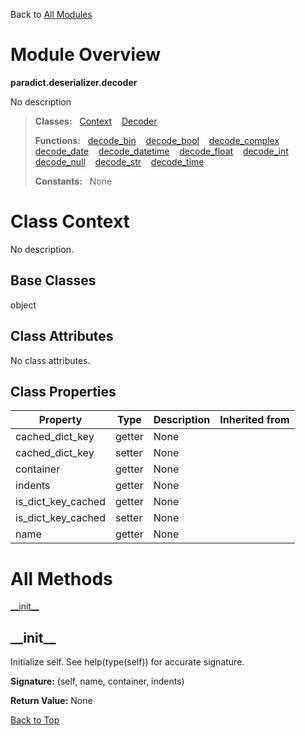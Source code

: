Back to [All Modules](https://github.com/pyrustic/paradict/blob/master/docs/modules/README.md#readme)

# Module Overview

**paradict.deserializer.decoder**
 
No description

> **Classes:** &nbsp; [Context](https://github.com/pyrustic/paradict/blob/master/docs/modules/content/paradict.deserializer.decoder/content/classes/Context.md#class-context) &nbsp;&nbsp; [Decoder](https://github.com/pyrustic/paradict/blob/master/docs/modules/content/paradict.deserializer.decoder/content/classes/Decoder.md#class-decoder)
>
> **Functions:** &nbsp; [decode\_bin](https://github.com/pyrustic/paradict/blob/master/docs/modules/content/paradict.deserializer.decoder/content/functions.md#decode_bin) &nbsp;&nbsp; [decode\_bool](https://github.com/pyrustic/paradict/blob/master/docs/modules/content/paradict.deserializer.decoder/content/functions.md#decode_bool) &nbsp;&nbsp; [decode\_complex](https://github.com/pyrustic/paradict/blob/master/docs/modules/content/paradict.deserializer.decoder/content/functions.md#decode_complex) &nbsp;&nbsp; [decode\_date](https://github.com/pyrustic/paradict/blob/master/docs/modules/content/paradict.deserializer.decoder/content/functions.md#decode_date) &nbsp;&nbsp; [decode\_datetime](https://github.com/pyrustic/paradict/blob/master/docs/modules/content/paradict.deserializer.decoder/content/functions.md#decode_datetime) &nbsp;&nbsp; [decode\_float](https://github.com/pyrustic/paradict/blob/master/docs/modules/content/paradict.deserializer.decoder/content/functions.md#decode_float) &nbsp;&nbsp; [decode\_int](https://github.com/pyrustic/paradict/blob/master/docs/modules/content/paradict.deserializer.decoder/content/functions.md#decode_int) &nbsp;&nbsp; [decode\_null](https://github.com/pyrustic/paradict/blob/master/docs/modules/content/paradict.deserializer.decoder/content/functions.md#decode_null) &nbsp;&nbsp; [decode\_str](https://github.com/pyrustic/paradict/blob/master/docs/modules/content/paradict.deserializer.decoder/content/functions.md#decode_str) &nbsp;&nbsp; [decode\_time](https://github.com/pyrustic/paradict/blob/master/docs/modules/content/paradict.deserializer.decoder/content/functions.md#decode_time)
>
> **Constants:** &nbsp; None

# Class Context
No description.

## Base Classes
object

## Class Attributes
No class attributes.

## Class Properties
|Property|Type|Description|Inherited from|
|---|---|---|---|
|cached_dict_key|getter|None||
|cached_dict_key|setter|None||
|container|getter|None||
|indents|getter|None||
|is_dict_key_cached|getter|None||
|is_dict_key_cached|setter|None||
|name|getter|None||



# All Methods
[\_\_init\_\_](#__init__)

## \_\_init\_\_
Initialize self.  See help(type(self)) for accurate signature.



**Signature:** (self, name, container, indents)





**Return Value:** None

[Back to Top](#module-overview)



